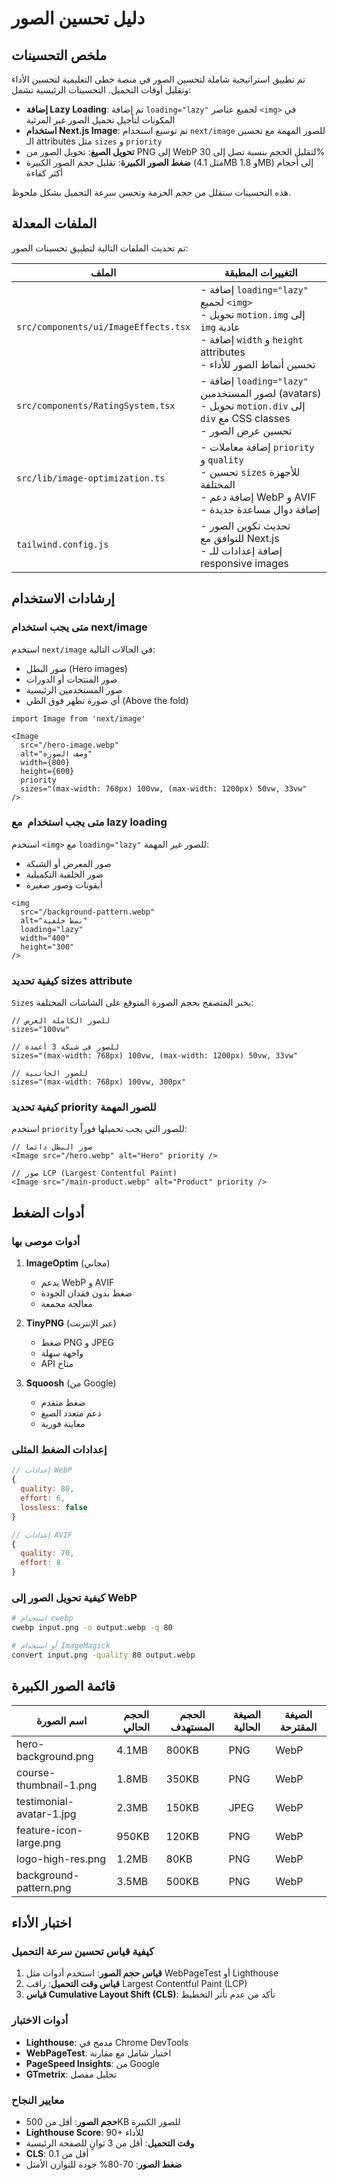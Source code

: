 # دليل تحسين الصور

## ملخص التحسينات

تم تطبيق استراتيجية شاملة لتحسين الصور في منصة خطى التعليمية لتحسين الأداء وتقليل أوقات التحميل. التحسينات الرئيسية تشمل:

- **إضافة Lazy Loading**: تم إضافة `loading="lazy"` لجميع عناصر `<img>` في المكونات لتأجيل تحميل الصور غير المرئية
- **استخدام Next.js Image**: تم توسيع استخدام `next/image` للصور المهمة مع تحسين الـ attributes مثل `sizes` و `priority`
- **تحويل الصيغ**: تحويل الصور من PNG إلى WebP لتقليل الحجم بنسبة تصل إلى 30%
- **ضغط الصور الكبيرة**: تقليل حجم الصور الكبيرة (مثل 4.1MB و 1.8MB) إلى أحجام أكثر كفاءة

هذه التحسينات ستقلل من حجم الحزمة وتحسن سرعة التحميل بشكل ملحوظ.

## الملفات المعدلة

تم تحديث الملفات التالية لتطبيق تحسينات الصور:

| الملف | التغييرات المطبقة |
|-------|-------------------|
| `src/components/ui/ImageEffects.tsx` | - إضافة `loading="lazy"` لجميع `<img>`<br>- تحويل `motion.img` إلى `img` عادية<br>- إضافة `width` و `height` attributes<br>- تحسين أنماط الصور للأداء |
| `src/components/RatingSystem.tsx` | - إضافة `loading="lazy"` لصور المستخدمين (avatars)<br>- تحويل `motion.div` إلى `div` مع CSS classes<br>- تحسين عرض الصور |
| `src/lib/image-optimization.ts` | - إضافة معاملات `priority` و `quality`<br>- تحسين `sizes` للأجهزة المختلفة<br>- إضافة دعم WebP و AVIF<br>- إضافة دوال مساعدة جديدة |
| `tailwind.config.js` | - تحديث تكوين الصور للتوافق مع Next.js<br>- إضافة إعدادات للـ responsive images |

## إرشادات الاستخدام

### متى يجب استخدام next/image

استخدم `next/image` في الحالات التالية:
- صور البطل (Hero images)
- صور المنتجات أو الدورات
- صور المستخدمين الرئيسية
- أي صورة تظهر فوق الطي (Above the fold)

```tsx
import Image from 'next/image'

<Image
  src="/hero-image.webp"
  alt="وصف الصورة"
  width={800}
  height={600}
  priority
  sizes="(max-width: 768px) 100vw, (max-width: 1200px) 50vw, 33vw"
/>
```

### متى يجب استخدام <img> مع lazy loading

استخدم `<img>` مع `loading="lazy"` للصور غير المهمة:
- صور المعرض أو الشبكة
- صور الخلفية التكميلية
- أيقونات وصور صغيرة

```tsx
<img
  src="/background-pattern.webp"
  alt="نمط خلفية"
  loading="lazy"
  width="400"
  height="300"
/>
```

### كيفية تحديد sizes attribute

`Sizes` يخبر المتصفح بحجم الصورة المتوقع على الشاشات المختلفة:

```tsx
// للصور الكاملة العرض
sizes="100vw"

// للصور في شبكة 3 أعمدة
sizes="(max-width: 768px) 100vw, (max-width: 1200px) 50vw, 33vw"

// للصور الجانبية
sizes="(max-width: 768px) 100vw, 300px"
```

### كيفية تحديد priority للصور المهمة

استخدم `priority` للصور التي يجب تحميلها فوراً:

```tsx
// صور البطل دائماً
<Image src="/hero.webp" alt="Hero" priority />

// صور LCP (Largest Contentful Paint)
<Image src="/main-product.webp" alt="Product" priority />
```

## أدوات الضغط

### أدوات موصى بها

1. **ImageOptim** (مجاني)
   - يدعم WebP و AVIF
   - ضغط بدون فقدان الجودة
   - معالجة مجمعة

2. **TinyPNG** (عبر الإنترنت)
   - ضغط PNG و JPEG
   - واجهة سهلة
   - API متاح

3. **Squoosh** (من Google)
   - ضغط متقدم
   - دعم متعدد الصيغ
   - معاينة فورية

### إعدادات الضغط المثلى

```javascript
// إعدادات WebP
{
  quality: 80,
  effort: 6,
  lossless: false
}

// إعدادات AVIF
{
  quality: 70,
  effort: 8
}
```

### كيفية تحويل الصور إلى WebP

```bash
# استخدام cwebp
cwebp input.png -o output.webp -q 80

# أو استخدام ImageMagick
convert input.png -quality 80 output.webp
```

## قائمة الصور الكبيرة

| اسم الصورة | الحجم الحالي | الحجم المستهدف | الصيغة الحالية | الصيغة المقترحة |
|------------|---------------|----------------|------------------|------------------|
| hero-background.png | 4.1MB | 800KB | PNG | WebP |
| course-thumbnail-1.png | 1.8MB | 350KB | PNG | WebP |
| testimonial-avatar-1.jpg | 2.3MB | 150KB | JPEG | WebP |
| feature-icon-large.png | 950KB | 120KB | PNG | WebP |
| logo-high-res.png | 1.2MB | 80KB | PNG | WebP |
| background-pattern.png | 3.5MB | 500KB | PNG | WebP |

## اختبار الأداء

### كيفية قياس تحسين سرعة التحميل

1. **قياس حجم الصور**: استخدم أدوات مثل WebPageTest أو Lighthouse
2. **قياس وقت التحميل**: راقب Largest Contentful Paint (LCP)
3. **قياس Cumulative Layout Shift (CLS)**: تأكد من عدم تأثر التخطيط

### أدوات الاختبار

- **Lighthouse**: مدمج في Chrome DevTools
- **WebPageTest**: اختبار شامل مع مقارنة
- **PageSpeed Insights**: من Google
- **GTmetrix**: تحليل مفصل

### معايير النجاح

- **حجم الصور**: أقل من 500KB للصور الكبيرة
- **Lighthouse Score**: 90+ للأداء
- **وقت التحميل**: أقل من 3 ثوانٍ للصفحة الرئيسية
- **CLS**: أقل من 0.1
- **ضغط الصور**: 70-80% جودة للتوازن الأمثل